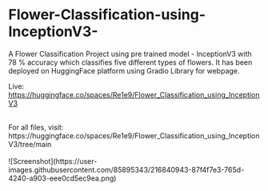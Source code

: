 # Flower-Classification-using-InceptionV3-
A Flower Classification Project using pre trained model - InceptionV3 with 78 % accuracy which classifies five different types of flowers. It has been deployed on HuggingFace platform using Gradio Library for webpage.
</br>

Live: https://huggingface.co/spaces/Re1e9/Flower_Classification_using_InceptionV3

</br>
For all files, visit: https://huggingface.co/spaces/Re1e9/Flower_Classification_using_InceptionV3/tree/main
</br>



</br>
![Screenshot](https://user-images.githubusercontent.com/85895343/216840943-87f4f7e3-765d-4240-a903-eee0cd5ec9ea.png)
</br>

